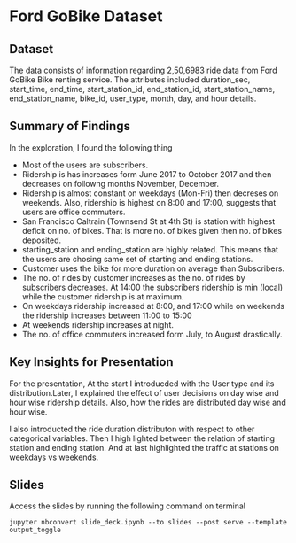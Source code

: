# Ford GoBike Dataset

## Dataset

The data consists of information regarding 2,50,6983 ride data from Ford GoBike Bike renting service. The attributes included duration_sec, start_time, end_time, start_station_id, end_station_id, start_station_name, end_station_name, bike_id, user_type, month, day, and hour details. 


## Summary of Findings

In the exploration, I found the following thing  

- Most of the users are subscribers.
- Ridership is has increases form June 2017 to October 2017 and then decreases on followng months November, December.
- Ridership is almost constant on weekdays (Mon-Fri) then decreses on weekends. Also, ridership is highest on 8:00 and 17:00, suggests that users are office commuters.
- San Francisco Caltrain (Townsend St at 4th St) is station with highest deficit on no. of bikes. That is more no. of bikes given then no. of bikes deposited.
- starting_station and ending_station are highly related. This means that the users are chosing same set of starting and ending stations.
- Customer uses the bike for more duration on average than Subscribers.
- The no. of rides by customer increases as the no. of rides by subscribers decreases. At 14:00 the subscribers ridership is min (local) while the customer ridership is at maximum.
- On weekdays ridership increased at 8:00, and 17:00 while on weekends the ridership increases between 11:00 to 15:00
- At weekends ridership increases at night.
- The no. of office commuters increased form July, to August drastically.


## Key Insights for Presentation

For the presentation, At the start I introducded with the User type and its
distribution.Later, I explained the effect of user decisions on day wise and hour wise
ridership details. Also, how the rides are distributed day wise and hour wise.

I also introducted the ride duration distributon with respect to other categorical variables. Then I high
lighted between the relation of starting station and ending station. And at last highlighted the traffic at stations
on weekdays vs weekends.  

## Slides
Access the slides by running the following command on terminal
```
jupyter nbconvert slide_deck.ipynb --to slides --post serve --template output_toggle
```